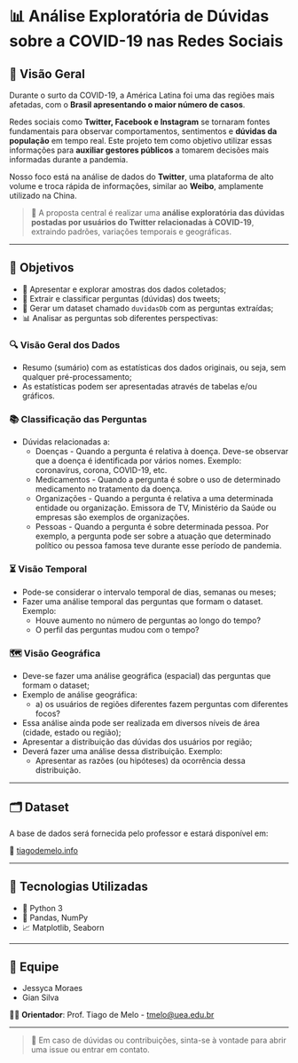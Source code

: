 # 📊 Análise Exploratória de Dúvidas sobre a COVID-19 nas Redes Sociais

## 🧠 Visão Geral

Durante o surto da COVID-19, a América Latina foi uma das regiões mais afetadas, com o **Brasil apresentando o maior número de casos**. 

Redes sociais como **Twitter, Facebook e Instagram** se tornaram fontes fundamentais para observar comportamentos, sentimentos e **dúvidas da população** em tempo real. Este projeto tem como objetivo utilizar essas informações para **auxiliar gestores públicos** a tomarem decisões mais informadas durante a pandemia.

Nosso foco está na análise de dados do **Twitter**, uma plataforma de alto volume e troca rápida de informações, similar ao **Weibo**, amplamente utilizado na China. 

> 🎯 A proposta central é realizar uma **análise exploratória das dúvidas postadas por usuários do Twitter relacionadas à COVID-19**, extraindo padrões, variações temporais e geográficas.

---

## 🎯 Objetivos

- 📌 Apresentar e explorar amostras dos dados coletados;
- 🤖 Extrair e classificar perguntas (dúvidas) dos tweets;
- 🧾 Gerar um dataset chamado `duvidasDb` com as perguntas extraídas; 
- 📊 Analisar as perguntas sob diferentes perspectivas:

### 🔍 Visão Geral dos Dados
- Resumo (sumário) com as estatísticas dos dados originais, ou seja, sem
qualquer pré-processamento;
- As estatísticas podem ser apresentadas através de tabelas e/ou gráficos.

### 📚 Classificação das Perguntas
- Dúvidas relacionadas a:
  - Doenças - Quando a pergunta é relativa à doença. Deve-se observar que a doença é identificada por vários nomes. Exemplo: coronavírus, corona, COVID-19, etc.
  - Medicamentos - Quando a pergunta é sobre o uso de determinado medicamento no tratamento da doença.
  - Organizações - Quando a pergunta é relativa a uma determinada entidade ou organização. Emissora de TV, Ministério da Saúde ou empresas são exemplos de organizações.
  - Pessoas - Quando a pergunta é sobre determinada pessoa. Por exemplo, a pergunta pode ser sobre a atuação que determinado político ou pessoa famosa teve durante esse período de
pandemia.

### ⏳ Visão Temporal
- Pode-se considerar o intervalo temporal de dias, semanas ou meses;
- Fazer uma análise temporal das perguntas que formam o dataset. Exemplo:
  - Houve aumento no número de perguntas ao longo do tempo?
  - O perfil das perguntas mudou com o tempo?

### 🗺️ Visão Geográfica
- Deve-se fazer uma análise geográfica (espacial) das perguntas que formam o dataset;
- Exemplo de análise geográfica:
  - a) os usuários de regiões diferentes fazem perguntas com diferentes focos?
- Essa análise ainda pode ser realizada em diversos níveis de área (cidade, estado ou região);
- Apresentar a distribuição das dúvidas dos usuários por região;
- Deverá fazer uma análise dessa distribuição. Exemplo:
  - Apresentar as razões (ou hipóteses) da ocorrência dessa distribuição.

---

## 🗂️ Dataset

A base de dados será fornecida pelo professor e estará disponível em:

🔗 [tiagodemelo.info](http://tiagodemelo.info)

---

## 🧰 Tecnologias Utilizadas

- 🐍 Python 3
- 🧮 Pandas, NumPy
- 📈 Matplotlib, Seaborn

---

## 👥 Equipe

- Jessyca Moraes  
- Gian Silva

👨‍🏫 **Orientador**: Prof. Tiago de Melo - [tmelo@uea.edu.br](mailto:tmelo@uea.edu.br)

---

> 🧪 Em caso de dúvidas ou contribuições, sinta-se à vontade para abrir uma issue ou entrar em contato.
